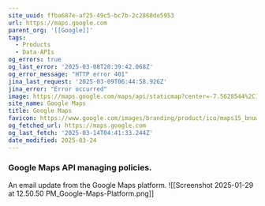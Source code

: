```yaml
---
site_uuid: ffba687e-af25-49c5-bc7b-2c2860de5953
url: https://maps.google.com
parent_org: '[[Google]]'
tags:
  - Products
  - Data-APIs
og_errors: true
og_last_error: '2025-03-08T20:39:42.068Z'
og_error_message: "HTTP error 401"
jina_last_request: '2025-03-09T06:44:58.926Z'
jina_error: "Error occurred"
image: https://maps.google.com/maps/api/staticmap?center=-7.5628544%2C110.8148224&zoom=14&size=900x900&language=en&sensor=false&client=google-maps-frontend&signature=EYypi8iUTI52jV-MGhVF7Ps_1E4
site_name: Google Maps
title: Google Maps
favicon: https://www.google.com/images/branding/product/ico/maps15_bnuw3a_32dp.ico
og_fetched_url: https://maps.google.com
og_last_fetch: '2025-03-14T04:41:33.244Z'
date_modified: 2025-03-24
---
```




### Google Maps API managing policies. 
An email update from the Google Maps platform.
![[Screenshot 2025-01-29 at 12.50.50 PM_Google-Maps-Platform.png]]
